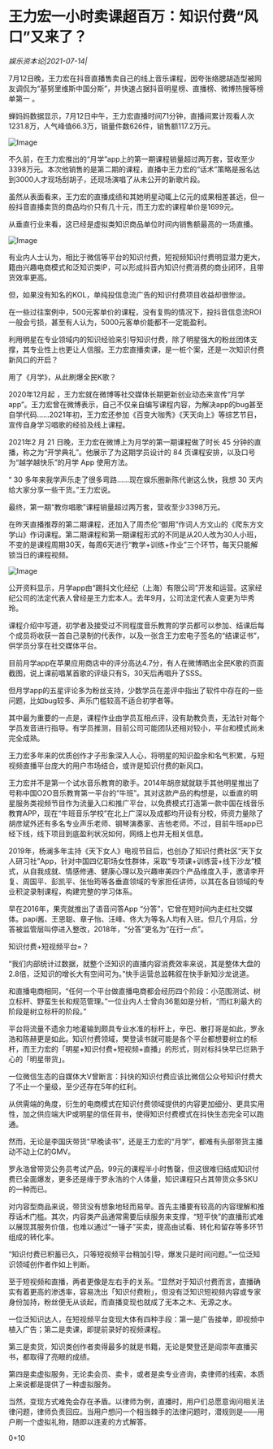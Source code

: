 # 王力宏一小时卖课超百万：知识付费“风口”又来了？

*娱乐资本论|2021-07-14|*

7月12日晚，王力宏在抖音直播售卖自己的线上音乐课程，因夸张络腮胡造型被网友调侃为“基努里维斯中国分斯”，并快速占据抖音明星榜、直播榜、微博热搜等榜单第一 。

蝉妈妈数据显示，7月12日中午，王力宏直播时间71分钟，直播间累计观看人次1231.8万，人气峰值66.3万，销量件数626件，销售额117.2万元。

![Image](https://mmbiz.qpic.cn/mmbiz_png/89KlkjcF9ian3SWn72lNq3yCOxFXoWjlib4ibDmDN9Bo8ngAPwZibXBH8AO0ORHB5zBDficaRiavlbyP8It0WDibibn94A/640?wx_fmt=png&tp=webp&wxfrom=5&wx_lazy=1&wx_co=1)

不久前，在王力宏推出的“月学”app上的第一期课程销量超过两万套，营收至少3398万元。本次他销售的是第二期的课程，直播中王力宏的“话术”策略是报名达到3000人才现场刮胡子，还现场演唱了从未公开的新歌片段。

虽然从表面看来，王力宏的直播成绩和其她明星动辄上亿元的成果相差甚远，但一般抖音直播卖货的商品均价只有几十元，而王力宏的课程单价是1699元。

从垂直行业来看，这已经是虚拟类知识商品单位时间内销售额最高的一场直播。

![Image](https://mmbiz.qpic.cn/mmbiz_png/89KlkjcF9ian3SWn72lNq3yCOxFXoWjlibx9SfMNISeBo7YcqD73SjBiaRQd3Bxdg8vRxnEic3diaEjiao956kcAk9aw/640?wx_fmt=png&tp=webp&wxfrom=5&wx_lazy=1&wx_co=1)

有业内人士认为，相比于微信等平台的知识付费，短视频知识付费明显潜力更大，籍由兴趣电商模式和泛知识类IP，可以形成抖音内知识付费消费的商业闭环，且带货效率更高。

但，如果没有知名的KOL，单纯投信息流广告的知识付费项目收益却很惨淡。

在一些过往案例中，500元客单价的课程，没有复购的情况下，投抖音信息流ROI一般会亏损，甚至有人认为，5000元客单价能都不一定能盈利。

利用明星在专业领域内的知识经验来引导知识付费，除了明星强大的粉丝团体支撑，其专业性上也更让人信服。王力宏直播卖课，是一桩个案，还是一次知识付费新风口的开启？

用了《月学》，从此刷爆全民K歌？

2020年12月起 ，王力宏就在微博等社交媒体长期更新创业动态来宣传“月学app”。王力宏曾在微博表示，自己不仅亲自编写课程内容，为解决app的bug甚至自学代码……2021年初，王力宏还参加《百变大咖秀》《天天向上》等综艺节目，宣传自身学习唱歌的经验及线上课程。

2021年2 月 21 日晚，王力宏在微博上为月学的第一期课程做了时长 45 分钟的直播，称之为“开学典礼”。他展示了为这期学员设计的 84 页课程安排，以及口号为“越学越快乐”的月学 App 使用方法。

“ 30 多年来我学声乐走了很多弯路……现在娱乐圈新陈代谢这么快，我想 30 天内给大家分享一些干货。”王力宏说。

最终，第一期“教你唱歌”课程销量超过两万套，营收至少3398万元。

在昨天直播推荐的第二期课程，还加入了周杰伦“御用”作词人方文山的《爬东方文学山》作词课程。第二期课程和第一期课程形式的不同是从20人改为30人小班，不变的是课程周期30天，每周6天进行“教学+训练+作业”三个环节，每天只能解锁当日的课程视频。

![Image](https://mmbiz.qpic.cn/mmbiz_png/89KlkjcF9ian3SWn72lNq3yCOxFXoWjlibLhMv7jiaAUkyf5iaAkiaL2bjbgwGP6PLatXJzaoNiaHvMKS787vPpfHVXA/640?wx_fmt=png&tp=webp&wxfrom=5&wx_lazy=1&wx_co=1)

公开资料显示，月学app由“踢抖文化经纪（上海）有限公司”开发和运营。这家经纪公司的法定代表人曾经是王力宏本人。去年9月，公司法定代表人变更为毕秀玲。

课程介绍中写道，初学者及接受过不同程度音乐教育的学员都可以参加、结课后每个成员将收获一首自己录制的代表作，以及一张含王力宏电子签名的“结课证书”，供学员分享在社交媒体平台。

目前月学app在苹果应用商店中的评分高达4.7分，有人在微博晒出全民K歌的页面截图，说上课前唱某首歌的评级只有S，30天后再唱升了SSS。

但月学app的五星评论多为粉丝支持，少数学员在差评中指出了软件中存在的一些问题，比如bug较多、声乐门槛较高不适合初学者等。

其中最为重要的一点是，课程作业由学员互相点评，没有助教负责，无法针对每个学员发音进行指导。有学员推测，目前公司可能团队还相对较小，平台和模式尚未完全成熟。

王力宏多年来的优质创作才子形象深入人心，将明星的知识盈余和名气积累，与短视频直播平台庞大的用户市场结合，或许是知识付费的新风口。

王力宏并不是第一个试水音乐教育的歌手。2014年胡彦斌就联手其他明星推出了号称中国O2O音乐教育第一平台的“牛班”。其对这款产品的构想是，以垂直的明星服务类视频节目作为流量入口和推广平台，以免费模式打造第一款中国在线音乐教育APP，现在“牛班音乐学校”在北上广深以及成都均开设有分校，师资力量除了胡彦斌外还有多名专业声乐老师、钢琴演奏家、吉他老师。不过，目前牛班app已经下线，线下项目到底盈利状况如何，网络上也并无相关信息。

2019年，杨澜多年主持《天下女人》电视节目后，也创办了知识付费社区“天下女人研习社”App，针对中国四亿职场女性群体，采取“专项课+训练营+线下沙龙”模式，从自我成就、情感修通、健康心理以及兴趣审美四个产品维度入手，邀请李开复、周国平、彭凯平、张怡筠等各垂直领域的专家担任讲师，以其在各自领域的专业积淀录制课程，构建完整的学习体系。

早在2016年，果壳就推出了语音问答App “分答”，它曾在短时间内走红社交媒体。papi酱、王思聪、章子怡、汪峰、佟大为等名人均有入驻。但几个月后，分答被监管层叫停进入整改，2018年，“分答”更名为“在行一点”。

知识付费+短视频平台=？

“我们内部统计过数据，就整个泛知识的直播内容消费效率来说，其是整体大盘的2.8倍，泛知识的增长大有空间可为。”快手运营总监韩叙在快手新知沙龙说道。

和直播电商相同，“任何一个平台做直播电商都会经历四个阶段：小范围测试、树立标杆、野蛮生长和规范管理。”一位业内人士曾向36氪如是分析，“而红利最大的阶段是树立标杆的阶段。”

平台将流量不遗余力地灌输到颇具专业水准的标杆上，辛巴、散打哥是如此，罗永浩和陈赫更是如此。知识付费领域，樊登读书就可能是各个平台都想要树立的标杆，而王力宏的「明星+知识付费+短视频+直播」的形式，则对标抖快早已烂熟于心的「明星带货」。

一位微信生态的自媒体大V曾断言：抖快的知识付费应该比微信公众号知识付费大了不止一个量级，至少还存在5年的红利。

从供需端的角度，衍生的电商模式在知识付费领域提供的内容更加细分、更具实用性，加之供应端大IP或明星的信任背书，使得知识付费模式在抖快生态完全可以跑通。

然而，无论是李国庆带货“早晚读书”，还是王力宏的“月学”，都难有头部带货主播动不动上亿的GMV。

罗永浩曾带货公务员考试产品，99元的课程半小时售罄，但这很难归结成知识付费已全面爆发，更多还是缘于罗永浩的个人体量，知识课程只占其带货众多SKU的一种而已。

对内容型商品来说，带货没有想象地轻而易举。首先主播要有较高的内容理解和推荐话术门槛。其次，内容类产品通常需要后续服务来支撑，“短平快”的直播形式难以展现其服务价值，也难以通过“一锤子”买卖，提高由试看、转化和留存等多环节组成的转化率。

“知识付费已积蓄已久，只等短视频平台稍加引导，爆发只是时间问题。”一位泛知识领域创作者作如上判断。

至于短视频和直播，两者更像是左右手的关系。“显然对于知识付费而言，直播确实有着更高的渗透率，容易洗出「知识付费粉」，但没有泛知识短视频内容或专家身份加持，粉丝便无从谈起，而直播变现也就成了无本之木、无源之水。

一位泛知识达人，在短视频平台变现大体有四种手段：第一是广告接单，即视频中植入广告；第二是卖课，即提前录好的视频课程。

第三是卖货，知识类创作者卖得最多的就是书籍，无论是樊登还是阎崇年直播买书，都取得了亮眼的成绩。

第四是卖虚拟服务，无论卖会员、卖卡，或者是卖专业咨询，卖律师的线索，本质上来说都是提供了一种虚拟服务。

当然，变现方式难免会存在矛盾。以律师为例，直播时，用户们总愿意询问相关法律问题，律师负责回应。当用户想问一个相当棘手的法律问题时，潜规则是——用户刷一个虚拟礼物，随即以连麦的方式解答。

0+10

